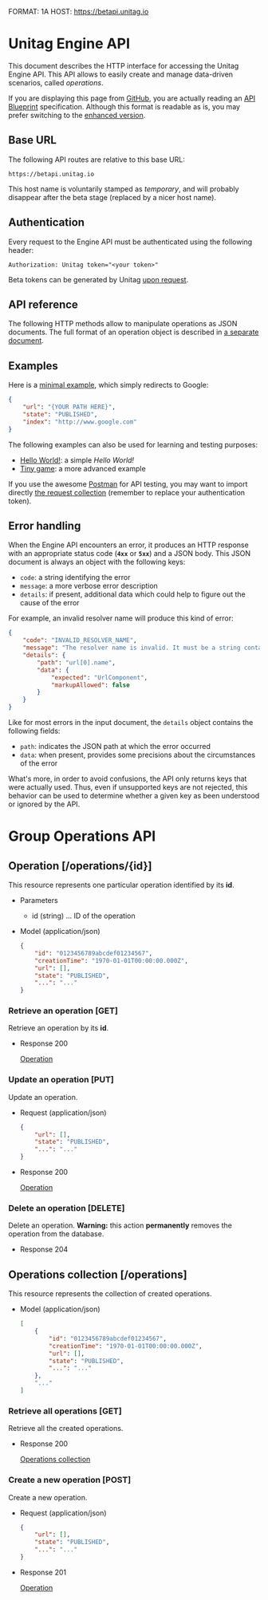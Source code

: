 FORMAT: 1A
HOST: https://betapi.unitag.io

# Unitag Engine API

This document describes the HTTP interface for accessing the Unitag Engine API. This API allows to easily create and manage data-driven scenarios, called _operations_.

If you are displaying this page from [GitHub](https://github.com/unitag/Engine-API/blob/master/API.md), you are actually reading an [API Blueprint](http://apiblueprint.org/) specification. Although this format is readable as is, you may prefer switching to the [enhanced version](http://unitag.github.io/Engine-API/api).

## Base URL

The following API routes are relative to this base URL:

```no-highlight
https://betapi.unitag.io
```

This host name is voluntarily stamped as _temporary_, and will probably disappear after the beta stage (replaced by a nicer host name).

## Authentication

Every request to the Engine API must be authenticated using the following header:

```http
Authorization: Unitag token="<your token>"
```

Beta tokens can be generated by Unitag [upon request](mailto:contact@unitag.io).

## API reference

The following HTTP methods allow to manipulate operations as JSON documents. The full format of an operation object is described in [a separate document](https://github.com/unitag/Engine-API/blob/master/Reference.md).

## Examples

Here is a [minimal example](http://unitag.github.io/Engine-API/examples/minimal), which simply redirects to Google:
```json
{
    "url": "{YOUR PATH HERE}",
    "state": "PUBLISHED",
    "index": "http://www.google.com"
}
```

The following examples can also be used for learning and testing purposes:
+ [Hello World!](http://unitag.github.io/Engine-API/examples/hello): a simple _Hello World!_
+ [Tiny game](http://unitag.github.io/Engine-API/examples/game): a more advanced example

If you use the awesome [Postman](https://chrome.google.com/webstore/detail/postman/fhbjgbiflinjbdggehcddcbncdddomop) for API testing, you may want to import directly [the request collection](http://unitag.github.io/Engine-API/unitag-engine-api.json.postman_collection) (remember to replace your authentication token).

## Error handling

When the Engine API encounters an error, it produces an HTTP response with an appropriate status code (**`4xx`** or **`5xx`**) and a JSON body. This JSON document is always an object with the following keys:
+ `code`: a string identifying the error
+ `message`: a more verbose error description
+ `details`: if present, additional data which could help to figure out the cause of the error

For example, an invalid resolver name will produce this kind of error:

```json
{
    "code": "INVALID_RESOLVER_NAME",
    "message": "The resolver name is invalid. It must be a string containing alphanumeric characters, underscores, dashes, dots and/or tildes.",
    "details": {
        "path": "url[0].name",
        "data": {
            "expected": "UrlComponent",
            "markupAllowed": false
        }
    }
}
```

Like for most errors in the input document, the `details` object contains the following fields:
+ `path`: indicates the JSON path at which the error occurred
+ `data`: when present, provides some precisions about the circumstances of the error

What's more, in order to avoid confusions, the API only returns keys that were actually used. Thus, even if unsupported keys are not rejected, this behavior can be used to determine whether a given key as been understood or ignored by the API.

# Group Operations API

## Operation [/operations/{id}]
This resource represents one particular operation identified by its **id**.

[Operation]: #operation-operationsid

+ Parameters
    + id (string) ... ID of the operation

+ Model (application/json)

    ```json
    {
        "id": "0123456789abcdef01234567",
        "creationTime": "1970-01-01T00:00:00.000Z",
        "url": [],
        "state": "PUBLISHED",
        "...": "..."
    }
    ```

### Retrieve an operation [GET]
Retrieve an operation by its **id**.

+ Response 200

    [Operation][]

### Update an operation [PUT]
Update an operation.

+ Request (application/json)

    ```json
    {
        "url": [],
        "state": "PUBLISHED",
        "...": "..."
    }
    ```

+ Response 200

    [Operation][]

### Delete an operation [DELETE]
Delete an operation. **Warning:** this action **permanently** removes the operation from the database.

+ Response 204

## Operations collection [/operations]
This resource represents the collection of created operations.

[Operations collection]: #operations-collection-operations

+ Model (application/json)

    ```json
    [
        {
            "id": "0123456789abcdef01234567",
            "creationTime": "1970-01-01T00:00:00.000Z",
            "url": [],
            "state": "PUBLISHED",
            "...": "..."
        },
        "..."
    ]
    ```

### Retrieve all operations [GET]
Retrieve all the created operations.

+ Response 200

    [Operations collection][]

### Create a new operation [POST]
Create a new operation.

+ Request (application/json)

    ```json
    {
        "url": [],
        "state": "PUBLISHED",
        "...": "..."
    }
    ```

+ Response 201

    [Operation][]
